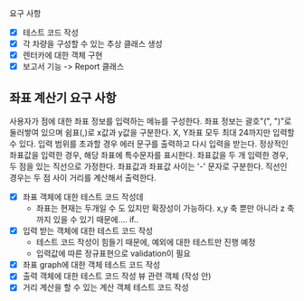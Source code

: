 요구 사항
- [x] 테스트 코드 작성
- [x] 각 차량을 구성할 수 있는 추상 클래스 생성
- [X] 렌터카에 대한 객체 구현
- [x] 보고서 기능 -> Report 클래스 

## 좌표 계산기 요구 사항
사용자가 점에 대한 좌표 정보를 입력하는 메뉴를 구성한다.
좌표 정보는 괄호"(", ")"로 둘러쌓여 있으며 쉼표(,)로 x값과 y값을 구분한다.
X, Y좌표 모두 최대 24까지만 입력할 수 있다.
입력 범위를 초과할 경우 에러 문구를 출력하고 다시 입력을 받는다.
정상적인 좌표값을 입력한 경우, 해당 좌표에 특수문자를 표시한다.
좌표값을 두 개 입력한 경우, 두 점을 있는 직선으로 가정한다. 좌표값과 좌표값 사이는 '-' 문자로 구분한다.
직선인 경우는 두 점 사이 거리를 계산해서 출력한다.

- [x] 좌표 객체에 대한 테스트 코드 작성데
  - 좌표는 현재는 두개일 수 도 있지만 확장성이 가능하다. x,y 축 뿐만 아니라 z 축 까지 있을 수 있기 때문에.... if..
- [x] 입력 받는 객체에 대한 테스트 코드 작성
  - 테스트 코드 작성이 힘들기 때문에, 예외에 대한 테스트만 진행 예정
  - 입력값에 따른 정규표현으로 validation이 필요
- [x] 좌표 graph에 대한 객체 테스트 코드 작성
- [x] 출력 객체에 대한 테스트 코드 작성 뷰 관련 객체 (작성 안)
- [x] 거리 계산을 할 수 있는 계산 객체 테스트 코드 작성